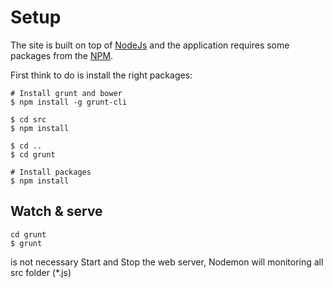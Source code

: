 # Setup #

The site is built on top of [NodeJs](http://nodejs.org/) and the application requires some packages from the [NPM](https://www.npmjs.org/).

First think to do is install the right packages:

```
# Install grunt and bower
$ npm install -g grunt-cli

$ cd src
$ npm install

$ cd ..
$ cd grunt

# Install packages
$ npm install
```

## Watch & serve ##

```
cd grunt
$ grunt
```
is not necessary Start and Stop the web server, Nodemon will monitoring all src folder (*.js)